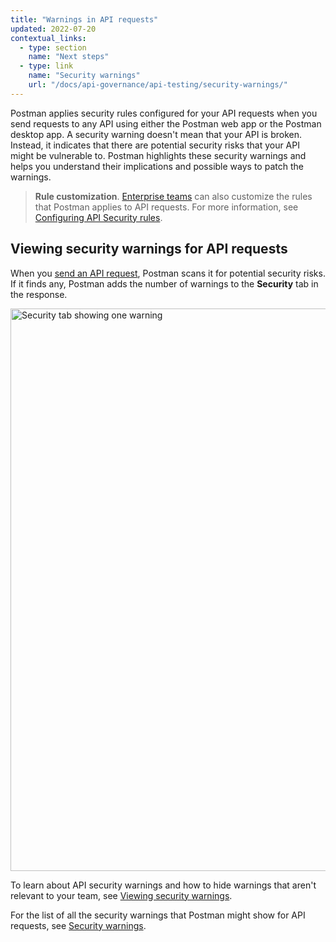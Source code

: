 ```yaml
---
title: "Warnings in API requests"
updated: 2022-07-20
contextual_links:
  - type: section
    name: "Next steps"
  - type: link
    name: "Security warnings"
    url: "/docs/api-governance/api-testing/security-warnings/"
---
```


Postman applies security rules configured for your API requests when you send requests to any API using either the Postman web app or the Postman desktop app. A security warning doesn't mean that your API is broken. Instead, it indicates that there are potential security risks that your API might be vulnerable to. Postman highlights these security warnings and helps you understand their implications and possible ways to patch the warnings.

> **Rule customization**. [Enterprise teams](https://www.postman.com/pricing/) can also customize the rules that Postman applies to API requests. For more information, see [Configuring API Security rules](/docs/api-governance/configurable-rules/configuring-api-security-rules/).

## Viewing security warnings for API requests

When you [send an API request](/docs/sending-requests/requests/), Postman scans it for potential security risks. If it finds any, Postman adds the number of warnings to the **Security** tab in the response.

<img alt="Security tab showing one warning" src="https://assets.postman.com/postman-docs/v10/api-response-security-tab-v10.jpg" width="900px"/>

To learn about API security warnings and how to hide warnings that aren't relevant to your team, see [Viewing security warnings](/docs/sending-requests/responses/#viewing-security-warnings).

For the list of all the security warnings that Postman might show for API requests, see [Security warnings](/docs/api-governance/api-testing/security-warnings/).
